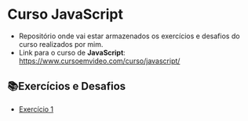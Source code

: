 # Curso JavaScript
- Repositório onde vai estar armazenados os exercícios e desafios do curso realizados por mim.
- Link para o curso de **JavaScript**: https://www.cursoemvideo.com/curso/javascript/ 

## 📚Exercícios e Desafios
- [Exercício 1](https://github.com/GabrielYuriRF0/curso-javascript/blob/main/aula04/ex001.html)
